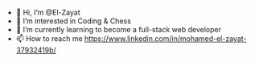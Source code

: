 - 👋 Hi, I’m @El-Zayat
- 👀 I’m interested in Coding & Chess
- 🌱 I’m currently learning to become a full-stack web developer
- 📫 How to reach me https://www.linkedin.com/in/mohamed-el-zayat-37932419b/

<!---
El-Zayat/El-Zayat is a ✨ special ✨ repository because its `README.md` (this file) appears on your GitHub profile.
You can click the Preview link to take a look at your changes.
--->
